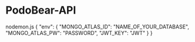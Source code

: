 # PodoBear-API

nodemon.js
{
  "env": {
    "MONGO_ATLAS_ID": "NAME_OF_YOUR_DATABASE",
    "MONGO_ATLAS_PW": "PASSWORD",
    "JWT_KEY": "JWT"
  }
}
